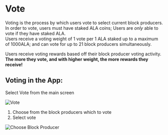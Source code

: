 # Vote
Voting is the process by which users vote to select current block producers.<br>
In order to vote, users must have staked ALA coins; Users are *only* able to vote if they have staked ALA.<br> Users receive a voting weight of 1 vote per 1 ALA staked up to a maximum of 1000ALA; and can vote for up to 21 block producers simultaneously.

Users receive voting rewards based off their block producer voting activity.<br> **The more they vote, and with higher weight, the more rewards they receive!**

## Voting in the App:
Select Vote from the main screen

![Vote](https://raw.githubusercontent.com/alacrityio/alacrity-support-documentation/main/user%20documentation/resources/image9.png)<br>

1. Choose from the block producers which to vote<br>
2. Select vote<br>

![Choose Block Producer](https://raw.githubusercontent.com/alacrityio/alacrity-support-documentation/main/user%20documentation/resources/image31.png)<br>